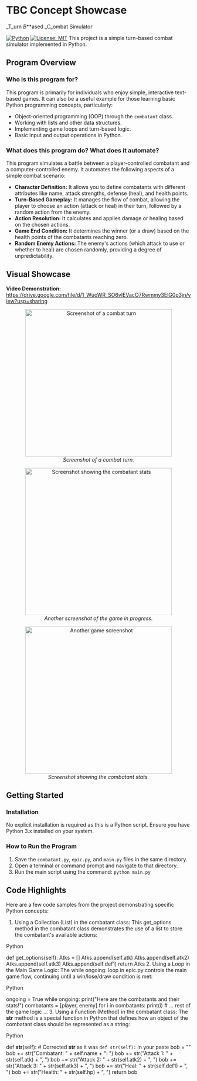 # TBC Concept Showcase
_T_urn _B_**ased _C_ombat Simulator

[![Python](https://img.shields.io/badge/Python-3.x-blue.svg)](https://www.python.org/)
[![License: MIT](https://img.shields.io/badge/License-MIT-yellow.svg)](https://opensource.org/licenses/MIT) 
This project is a simple turn-based combat simulator implemented in Python.

## Program Overview

### Who is this program for?
This program is primarily for individuals who enjoy simple, interactive text-based games. It can also be a useful example for those learning basic Python programming concepts, particularly:

* Object-oriented programming (OOP) through the `combatant` class.
* Working with lists and other data structures.
* Implementing game loops and turn-based logic.
* Basic input and output operations in Python.

### What does this program do? What does it automate?
This program simulates a battle between a player-controlled combatant and a computer-controlled enemy. It automates the following aspects of a simple combat scenario:

* **Character Definition:** It allows you to define combatants with different attributes like name, attack strengths, defense (heal), and health points.
* **Turn-Based Gameplay:** It manages the flow of combat, allowing the player to choose an action (attack or heal) in their turn, followed by a random action from the enemy.
* **Action Resolution:** It calculates and applies damage or healing based on the chosen actions.
* **Game End Condition:** It determines the winner (or a draw) based on the health points of the combatants reaching zero.
* **Random Enemy Actions:** The enemy's actions (which attack to use or whether to heal) are chosen randomly, providing a degree of unpredictability.

## Visual Showcase

**Video Demonstration:** https://drive.google.com/file/d/1_WuoWR_SO6vIEVacO7Rwmmy3ElG0p3jn/view?usp=sharing

<p align="center">
  <img src="https://github.com/user-attachments/assets/e4cd3cb1-a3ef-4530-84de-2fd115a5b3e6" alt="Screenshot of a combat turn" width="400">
  <br>
  <em>Screenshot of a combat turn.</em>
</p>

<p align="center">
  <img src="https://github.com/user-attachments/assets/7ec7ff50-4eef-419d-b087-9fc4fe03c77c" alt="Screenshot showing the combatant stats" width="400">
  <br>
  <em>Another screenshot of the game in progress.</em>
</p>

<p align="center">
  <img src="https://github.com/user-attachments/assets/bc46c497-6a27-4fa0-b624-82de6f8db79e" alt="Another game screenshot" width="400">
  <br>
  <em>Screenshot showing the combatant stats.</em>
</p>

## Getting Started

### Installation
No explicit installation is required as this is a Python script. Ensure you have Python 3.x installed on your system.

### How to Run the Program
1.  Save the `combatant.py`, `epic.py`, and `main.py` files in the same directory.
2.  Open a terminal or command prompt and navigate to that directory.
3.  Run the main script using the command: `python main.py`

## Code Highlights

Here are a few code samples from the project demonstrating specific Python concepts:

1. Using a Collection (List) in the combatant class:
This get_options method in the combatant class demonstrates the use of a list to store the combatant's available actions:

Python

def get_options(self):
    Atks = []
    Atks.append(self.atk)
    Atks.append(self.atk2)
    Atks.append(self.atk3)
    Atks.append(self.def1)
    return Atks
2. Using a Loop in the Main Game Logic:
The while ongoing: loop in epic.py controls the main game flow, continuing until a win/lose/draw condition is met:

Python

ongoing = True
while ongoing:
    print("Here are the combatants and their stats!")
    combatants = [player, enemy]
    for i in combatants:
        print(i)
    # ... rest of the game logic ...
3. Using a Function (Method) in the combatant class:
The __str__ method is a special function in Python that defines how an object of the combatant class should be represented as a string:

Python

def __str__(self): # Corrected __str__ as it was `def str(self):` in your paste
    bob = ""
    bob += str("Combatant: " + self.name + ": ")
    bob += str("Attack 1: " + str(self.atk) + ", ")
    bob += str("Attack 2: " + str(self.atk2) + ", ")
    bob += str("Attack 3: " + str(self.atk3) + ", ")
    bob += str("Heal: " + str(self.def1) + ", ")
    bob += str("Health: " + str(self.hp) + ", ")
    return bob
